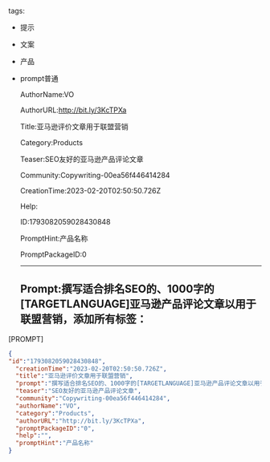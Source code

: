  tags: 
- 提示
- 文案
- 产品
- prompt普通

  AuthorName:VO

  AuthorURL:http://bit.ly/3KcTPXa

  Title:亚马逊评价文章用于联盟营销

  Category:Products

  Teaser:SEO友好的亚马逊产品评论文章

  Community:Copywriting-00ea56f446414284

  CreationTime:2023-02-20T02:50:50.726Z

  Help:

  ID:1793082059028430848

  PromptHint:产品名称

  PromptPackageID:0

  ---

  ## Prompt:撰写适合排名SEO的、1000字的[TARGETLANGUAGE]亚马逊产品评论文章以用于联盟营销，添加所有标签：

[PROMPT]

  ```json
  {
  "id":"1793082059028430848",
    "creationTime":"2023-02-20T02:50:50.726Z",
    "title":"亚马逊评价文章用于联盟营销",
    "prompt":"撰写适合排名SEO的、1000字的[TARGETLANGUAGE]亚马逊产品评论文章以用于联盟营销，添加所有标签：\n\n[PROMPT]",
    "teaser":"SEO友好的亚马逊产品评论文章",
    "community":"Copywriting-00ea56f446414284",
    "authorName":"VO",
    "category":"Products",
    "authorURL":"http://bit.ly/3KcTPXa",
    "promptPackageID":"0",
    "help":"",
    "promptHint":"产品名称"
  }
  ```
